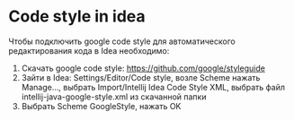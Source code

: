 # Code style in idea

Чтобы подключить google code style для автоматического редактирования кода в Idea необходимо:
1. Скачать google code style: https://github.com/google/styleguide
2. Зайти в Idea: Settings/Editor/Code style, возле Scheme нажать Manage...,
выбрать Import/Intellij Idea Code Style XML, выбрать файл intellij-java-google-style.xml из скачанной папки
3. Выбрать Scheme GoogleStyle, нажать OK
